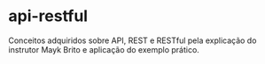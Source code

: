# api-restful
Conceitos adquiridos sobre API, REST e RESTful pela explicação do instrutor Mayk Brito e aplicação do exemplo prático.
